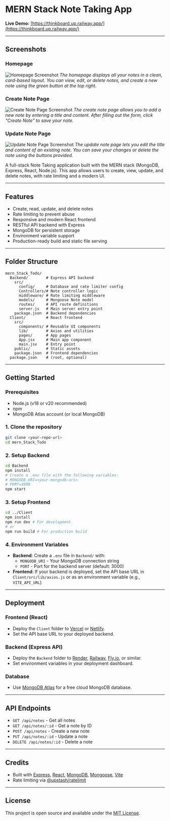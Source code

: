 # MERN Stack Note Taking App

**Live Demo:** [https://thinkboard.up.railway.app/](https://thinkboard.up.railway.app/)

---

## Screenshots

### Homepage
![Homepage Screenshot](![image](https://github.com/user-attachments/assets/736528a3-e898-42f3-adc5-a219378a9cb9)
)
*The homepage displays all your notes in a clean, card-based layout. You can view, edit, or delete notes, and create a new note using the green button at the top right.*

### Create Note Page
![Create Note Page Screenshot](![image](https://github.com/user-attachments/assets/9f1cb65b-d102-4166-9da8-bd037a9db2b9)
)
*The create note page allows you to add a new note by entering a title and content. After filling out the form, click "Create Note" to save your note.*

### Update Note Page
![Update Note Page Screenshot](![image](https://github.com/user-attachments/assets/4a525e26-0654-4827-a624-71571c502445)
)
*The update note page lets you edit the title and content of an existing note. You can save your changes or delete the note using the buttons provided.*

A full-stack Note Taking application built with the MERN stack (MongoDB, Express, React, Node.js). This app allows users to create, view, update, and delete notes, with rate limiting and a modern UI.

---

## Features
- Create, read, update, and delete notes
- Rate limiting to prevent abuse
- Responsive and modern React frontend
- RESTful API backend with Express
- MongoDB for persistent storage
- Environment variable support
- Production-ready build and static file serving

---

## Folder Structure
```
mern_Stack_Todo/
  Backend/        # Express API backend
    src/
      config/     # Database and rate limiter config
      Controllers/# Note controller logic
      middleware/ # Rate limiting middleware
      models/     # Mongoose Note model
      routes/     # API route definitions
      server.js   # Main server entry point
    package.json  # Backend dependencies
  Client/         # React frontend
    src/
      components/ # Reusable UI components
      lib/        # Axios and utilities
      pages/      # App pages
      App.jsx     # Main app component
      main.jsx    # Entry point
    public/       # Static assets
    package.json  # Frontend dependencies
  package.json    # (root, optional)
```

---

## Getting Started

### Prerequisites
- Node.js (v18 or v20 recommended)
- npm
- MongoDB Atlas account (or local MongoDB)

### 1. Clone the repository
```bash
git clone <your-repo-url>
cd mern_Stack_Todo
```

### 2. Setup Backend
```bash
cd Backend
npm install
# Create a .env file with the following variables:
# MONGODB_URI=<your-mongodb-uri>
# PORT=3000
npm start
```

### 3. Setup Frontend
```bash
cd ../Client
npm install
npm run dev # For development
# or
npm run build # For production build
```

### 4. Environment Variables
- **Backend**: Create a `.env` file in `Backend/` with:
  - `MONGODB_URI` - Your MongoDB connection string
  - `PORT` - Port for the backend server (default: 3000)
- **Frontend**: If your backend is deployed, set the API base URL in `Client/src/lib/axios.js` or as an environment variable (e.g., `VITE_API_URL`)

---

## Deployment

### Frontend (React)
- Deploy the `Client` folder to [Vercel](https://vercel.com/) or [Netlify](https://netlify.com/).
- Set the API base URL to your deployed backend.

### Backend (Express API)
- Deploy the `Backend` folder to [Render](https://render.com/), [Railway](https://railway.app/), [Fly.io](https://fly.io), or similar.
- Set environment variables in your deployment dashboard.

### Database
- Use [MongoDB Atlas](https://www.mongodb.com/atlas) for a free cloud MongoDB database.

---

## API Endpoints
- `GET /api/notes` - Get all notes
- `GET /api/notes/:id` - Get a note by ID
- `POST /api/notes` - Create a new note
- `PUT /api/notes/:id` - Update a note
- `DELETE /api/notes/:id` - Delete a note

---

## Credits
- Built with [Express](https://expressjs.com/), [React](https://react.dev/), [MongoDB](https://mongodb.com/), [Mongoose](https://mongoosejs.com/), [Vite](https://vitejs.dev/)
- Rate limiting via [@upstash/ratelimit](https://www.npmjs.com/package/@upstash/ratelimit)

---

## License
This project is open source and available under the [MIT License](LICENSE). 
